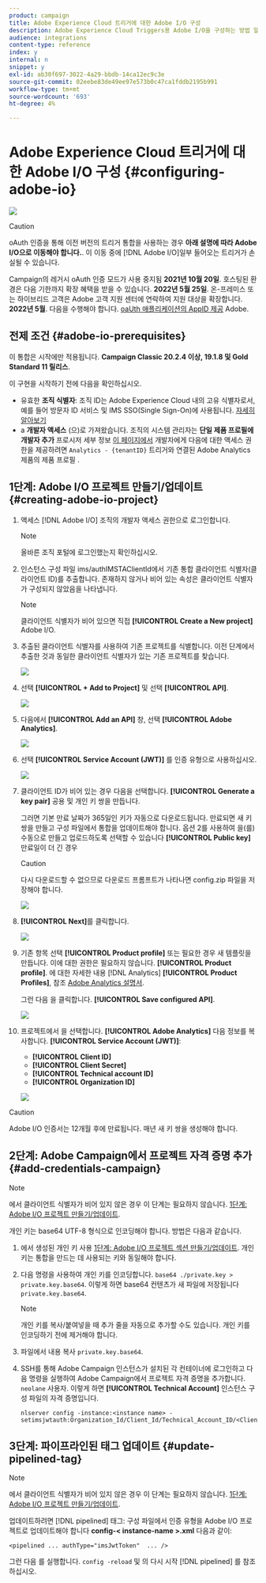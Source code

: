 ```yaml
---
product: campaign
title: Adobe Experience Cloud 트리거에 대한 Adobe I/O 구성
description: Adobe Experience Cloud Triggers용 Adobe I/O을 구성하는 방법 알아보기
audience: integrations
content-type: reference
index: y
internal: n
snippet: y
exl-id: ab30f697-3022-4a29-bbdb-14ca12ec9c3e
source-git-commit: 02eebe83de49ee97e573b0c47ca1fddb2195b991
workflow-type: tm+mt
source-wordcount: '693'
ht-degree: 4%

---
```


# Adobe Experience Cloud 트리거에 대한 Adobe I/O 구성 {#configuring-adobe-io}

![](../../assets/v7-only.svg)

>[!CAUTION]
>
>oAuth 인증을 통해 이전 버전의 트리거 통합을 사용하는 경우 **아래 설명에 따라 Adobe I/O으로 이동해야 합니다.**.
>이 이동 중에 [!DNL Adobe I/O]일부 들어오는 트리거가 손실될 수 있습니다.
>
>Campaign의 레거시 oAuth 인증 모드가 사용 중지됨 **2021년 10월 20일**. 호스팅된 환경은 다음 기한까지 확장 혜택을 받을 수 있습니다. **2022년 5월 25일**. 온-프레미스 또는 하이브리드 고객은 Adobe 고객 지원 센터에 연락하여 지원 대상을 확장합니다. **2022년 5월**. 다음을 수행해야 합니다. [oaUth 애플리케이션의 AppID 제공](../../integrations/using/configuring-pipeline.md?lang=en#step-optional) Adobe.

## 전제 조건 {#adobe-io-prerequisites}

이 통합은 시작에만 적용됩니다. **Campaign Classic 20.2.4 이상, 19.1.8 및 Gold Standard 11 릴리스**.

이 구현을 시작하기 전에 다음을 확인하십시오.

* 유효한 **조직 식별자**: 조직 ID는 Adobe Experience Cloud 내의 고유 식별자로서, 예를 들어 방문자 ID 서비스 및 IMS SSO(Single Sign-On)에 사용됩니다. [자세히 알아보기](https://experienceleague.adobe.com/docs/core-services/interface/administration/organizations.html?lang=ko)
* a **개발자 액세스** (으)로 가져왔습니다. 조직의 시스템 관리자는 **단일 제품 프로필에 개발자 추가** 프로시저 세부 정보 [이 페이지에서](https://helpx.adobe.com/enterprise/using/manage-developers.html) 개발자에게 다음에 대한 액세스 권한을 제공하려면 `Analytics - {tenantID}` 트리거와 연결된 Adobe Analytics 제품의 제품 프로필 .

## 1단계: Adobe I/O 프로젝트 만들기/업데이트 {#creating-adobe-io-project}

1. 액세스 [!DNL Adobe I/O] 조직의 개발자 액세스 권한으로 로그인합니다.

   >[!NOTE]
   >
   > 올바른 조직 포털에 로그인했는지 확인하십시오.

1. 인스턴스 구성 파일 ims/authIMSTAClientId에서 기존 통합 클라이언트 식별자(클라이언트 ID)를 추출합니다. 존재하지 않거나 비어 있는 속성은 클라이언트 식별자가 구성되지 않았음을 나타냅니다.

   >[!NOTE]
   >
   >클라이언트 식별자가 비어 있으면 직접 **[!UICONTROL Create a New project]** Adobe I/O.

1. 추출된 클라이언트 식별자를 사용하여 기존 프로젝트를 식별합니다. 이전 단계에서 추출한 것과 동일한 클라이언트 식별자가 있는 기존 프로젝트를 찾습니다.

   ![](assets/do-not-localize/adobe_io_8.png)

1. 선택 **[!UICONTROL + Add to Project]** 및 선택 **[!UICONTROL API]**.

   ![](assets/do-not-localize/adobe_io_1.png)

1. 다음에서 **[!UICONTROL Add an API]** 창, 선택 **[!UICONTROL Adobe Analytics]**.

   ![](assets/do-not-localize/adobe_io_2.png)

1. 선택 **[!UICONTROL Service Account (JWT)]** 를 인증 유형으로 사용하십시오.

   ![](assets/do-not-localize/adobe_io_3.png)

1. 클라이언트 ID가 비어 있는 경우 다음을 선택합니다. **[!UICONTROL Generate a key pair]** 공용 및 개인 키 쌍을 만듭니다.

   그러면 기본 만료 날짜가 365일인 키가 자동으로 다운로드됩니다. 만료되면 새 키 쌍을 만들고 구성 파일에서 통합을 업데이트해야 합니다. 옵션 2를 사용하여 을(를) 수동으로 만들고 업로드하도록 선택할 수 있습니다 **[!UICONTROL Public key]** 만료일이 더 긴 경우

   >[!CAUTION]
   >
   >다시 다운로드할 수 없으므로 다운로드 프롬프트가 나타나면 config.zip 파일을 저장해야 합니다.

   ![](assets/do-not-localize/adobe_io_4.png)

1. **[!UICONTROL Next]**&#x200B;를 클릭합니다.

   ![](assets/do-not-localize/adobe_io_5.png)

1. 기존 항목 선택 **[!UICONTROL Product profile]** 또는 필요한 경우 새 템플릿을 만듭니다. 이에 대한 권한은 필요하지 않습니다. **[!UICONTROL Product profile]**. 에 대한 자세한 내용 [!DNL Analytics] **[!UICONTROL Product Profiles]**, 참조 [Adobe Analytics 설명서](https://experienceleague.adobe.com/docs/analytics/admin/admin-console/home.html#admin-console).

   그런 다음 을 클릭합니다. **[!UICONTROL Save configured API]**.

   ![](assets/do-not-localize/adobe_io_6.png)

1. 프로젝트에서 을 선택합니다. **[!UICONTROL Adobe Analytics]** 다음 정보를 복사합니다. **[!UICONTROL Service Account (JWT)]**:

   * **[!UICONTROL Client ID]**
   * **[!UICONTROL Client Secret]**
   * **[!UICONTROL Technical account ID]**
   * **[!UICONTROL Organization ID]**

   ![](assets/do-not-localize/adobe_io_7.png)

>[!CAUTION]
>
>Adobe I/O 인증서는 12개월 후에 만료됩니다. 매년 새 키 쌍을 생성해야 합니다.

## 2단계: Adobe Campaign에서 프로젝트 자격 증명 추가 {#add-credentials-campaign}

>[!NOTE]
>
>에서 클라이언트 식별자가 비어 있지 않은 경우 이 단계는 필요하지 않습니다. [1단계: Adobe I/O 프로젝트 만들기/업데이트](#creating-adobe-io-project).

개인 키는 base64 UTF-8 형식으로 인코딩해야 합니다. 방법은 다음과 같습니다.

1. 에서 생성된 개인 키 사용 [1단계: Adobe I/O 프로젝트 섹션 만들기/업데이트](#creating-adobe-io-project). 개인 키는 통합을 만드는 데 사용되는 키와 동일해야 합니다.

1. 다음 명령을 사용하여 개인 키를 인코딩합니다. `base64 ./private.key > private.key.base64`. 이렇게 하면 base64 컨텐츠가 새 파일에 저장됩니다 `private.key.base64`.

   >[!NOTE]
   >
   >개인 키를 복사/붙여넣을 때 추가 줄을 자동으로 추가할 수도 있습니다. 개인 키를 인코딩하기 전에 제거해야 합니다.

1. 파일에서 내용 복사 `private.key.base64`.

1. SSH를 통해 Adobe Campaign 인스턴스가 설치된 각 컨테이너에 로그인하고 다음 명령을 실행하여 Adobe Campaign에서 프로젝트 자격 증명을 추가합니다. `neolane` 사용자. 이렇게 하면 **[!UICONTROL Technical Account]** 인스턴스 구성 파일의 자격 증명입니다.

   ```
   nlserver config -instance:<instance name> -setimsjwtauth:Organization_Id/Client_Id/Technical_Account_ID/<Client_Secret>/<Base64_encoded_Private_Key>
   ```

## 3단계: 파이프라인된 태그 업데이트 {#update-pipelined-tag}

>[!NOTE]
>
>에서 클라이언트 식별자가 비어 있지 않은 경우 이 단계는 필요하지 않습니다. [1단계: Adobe I/O 프로젝트 만들기/업데이트](#creating-adobe-io-project).

업데이트하려면 [!DNL pipelined] 태그: 구성 파일에서 인증 유형을 Adobe I/O 프로젝트로 업데이트해야 합니다 **config-&lt; instance-name >.xml** 다음과 같이:

```
<pipelined ... authType="imsJwtToken"  ... />
```

그런 다음 를 실행합니다. `config -reload` 및 의 다시 시작 [!DNL pipelined] 를 참조하십시오.
